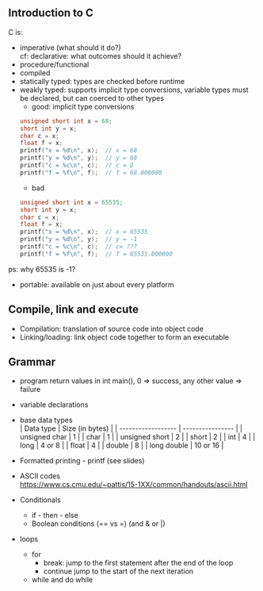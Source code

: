 ## Introduction to C 
C is:  
- imperative (what should it do?)  
cf: declarative: what outcomes should it achieve?
- procedure/functional
- compiled
- statically typed: types are checked before runtime
- weakly typed: supports implicit type conversions, variable types must be declared, but can coerced to other types
	- good: implicit type conversions
	```c
	unsigned short int x = 68;
	short int y = x;
	char c = x;
	float f = x;
	printf("x = %d\n", x);	// x = 68
	printf("y = %d\n", y);	// y = 68
	printf("c = %c\n", c);	// c = D
	printf("f = %f\n", f);	// f = 68.000000
	```
	- bad
	```c
	unsigned short int x = 65535;
	short int y = x;
	char c = x;
	float f = x;
	printf("x = %d\n", x);	// x = 65535
	printf("y = %d\n", y);	// y = -1
	printf("c = %c\n", c);	// c= ???
	printf("f = %f\n", f);	// f = 65535.000000
	```

ps: why 65535 is -1?  

- portable: available on just about every platform

## Compile, link and execute
- Compilation: translation of source code into object code
- Linking/loading:  link object code together to form an executable

## Grammar
- program return values
in int main(), 0 => success, any other value => failure  

- variable declarations

- base data types  
| Data type        | Size (in bytes) |
| ------------------ | ---------------- |
| unsigned char    | 1              |
| char             | 1              |
| unsigned short   | 2              |
| short            | 2              |
| int              | 4              |
| long             | 4 or 8         |
| float            | 4              |
| double           | 8              |
| long double      | 10 or 16       |

- Formatted printing - printf (see slides)

- ASCII codes  
https://www.cs.cmu.edu/~pattis/15-1XX/common/handouts/ascii.html

- Conditionals
	- if - then - else
	- Boolean conditions (== vs =) (and & or |)

- loops
	- for
		- break: jump to the first statement after the end of the loop
		- continue jump to the start of the next iteration
	- while and do while
